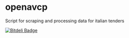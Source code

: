 openavcp
========

Script for scraping and processing data for italian tenders


[![Bitdeli Badge](https://d2weczhvl823v0.cloudfront.net/traversaro/openavcp/trend.png)](https://bitdeli.com/free "Bitdeli Badge")

